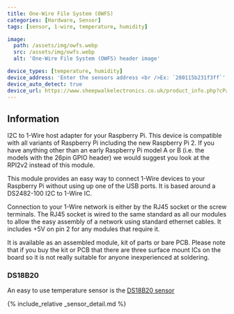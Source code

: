 ```yaml
---
title: One-Wire File System (OWFS)
categories: [Hardware, Sensor]
tags: [sensor, 1-wire, temperature, humidity]

image:
  path: /assets/img/owfs.webp
  src: /assets/img/owfs.webp
  alt: 'One-Wire File System (OWFS) header image'

device_types: [temperature, humidity]
device_address: 'Enter the sensors address <br />Ex: `280115b231f3ff`'
device_auto_detect: true
device_url: https://www.sheepwalkelectronics.co.uk/product_info.php?cPath=22&products_id=30
---
```


## Information

I2C to 1-Wire host adapter for your Raspberry Pi. This device is compatible with
all variants of Raspberry Pi including the new Raspberry Pi 2. If you have
anything other than an early Raspberry Pi model A or B (i.e. the models with the
26pin GPIO header) we would suggest you look at the RPI2v2 instead of this
module.

This module provides an easy way to connect 1-Wire devices to your Raspberry Pi
without using up one of the USB ports. It is based around a DS2482-100 I2C to
1-Wire IC.

Connection to your 1-Wire network is either by the RJ45 socket or the screw
terminals. The RJ45 socket is wired to the same standard as all our modules to
allow the easy assembly of a network using standard ethernet cables. It includes
+5V on pin 2 for any modules that require it.

It is available as an assembled module, kit of parts or bare PCB. Please note
that if you buy the kit or PCB that there are three surface mount ICs on the
board so it is not really suitable for anyone inexperienced at soldering.

### DS18B20

An easy to use temperature sensor is the
[DS18B20 sensor](https://components101.com/sensors/ds18b20-temperature-sensor)

{% include_relative _sensor_detail.md %}
